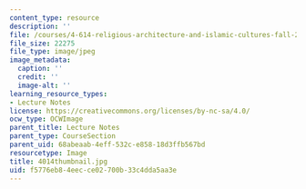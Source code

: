 ```yaml
---
content_type: resource
description: ''
file: /courses/4-614-religious-architecture-and-islamic-cultures-fall-2002/f5776eb84eecce02700b33c4dda5aa3e_4014thumbnail.jpg
file_size: 22275
file_type: image/jpeg
image_metadata:
  caption: ''
  credit: ''
  image-alt: ''
learning_resource_types:
- Lecture Notes
license: https://creativecommons.org/licenses/by-nc-sa/4.0/
ocw_type: OCWImage
parent_title: Lecture Notes
parent_type: CourseSection
parent_uid: 68abeaab-4eff-532c-e858-18d3ffb567bd
resourcetype: Image
title: 4014thumbnail.jpg
uid: f5776eb8-4eec-ce02-700b-33c4dda5aa3e
---
```

